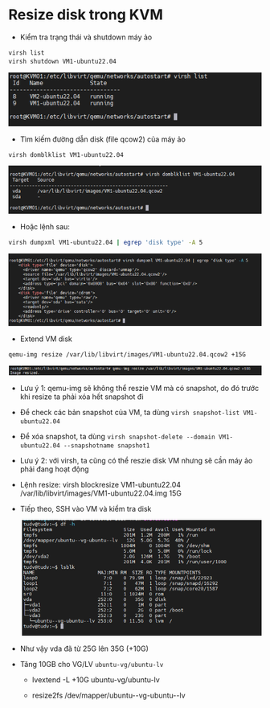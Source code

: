 # Resize disk trong KVM

- Kiểm tra trạng thái và shutdown máy ảo

```sh
virsh list
virsh shutdown VM1-ubuntu22.04
```

  <img src="kvmimages/Screenshot_25.png">

- Tìm kiếm đường dẫn disk (file qcow2) của máy ảo

```sh
virsh domblklist VM1-ubuntu22.04
```

  <img src="kvmimages/Screenshot_26.png">

- Hoặc lệnh sau:

```sh
virsh dumpxml VM1-ubuntu22.04 | egrep 'disk type' -A 5
```

  <img src="kvmimages/Screenshot_27.png">

- Extend VM disk

```sh
qemu-img resize /var/lib/libvirt/images/VM1-ubuntu22.04.qcow2 +15G
```
  <img src="kvmimages/Screenshot_28.png">

- Lưu ý 1: qemu-img sẽ không thể reszie VM mà có snapshot, do đó trước khi resize ta phải xóa hết snapshot đi
 - Để check các bản snapshot của VM, ta dùng ```virsh snapshot-list VM1-ubuntu22.04```
 - Để xóa snapshot, ta dùng ```virsh snapshot-delete --domain VM1-ubuntu22.04 --snapshotname snapshot1```

- Lưu ý 2: với virsh, ta cũng có thể reszie disk VM nhưng sẽ cần máy ảo phải đang hoạt động
 - Lệnh resize: virsh blockresize VM1-ubuntu22.04 /var/lib/libvirt/images/VM1-ubuntu22.04.img 15G

- Tiếp theo, SSH vào VM và kiểm tra disk

  <img src="kvmimages/Screenshot_29.png">

- Như vậy vda đã từ 25G lên 35G (+10G)

- Tăng 10GB cho VG/LV ``ubuntu-vg/ubuntu-lv``

     + lvextend -L +10G ubuntu-vg/ubuntu-lv
 
     + resize2fs /dev/mapper/ubuntu--vg-ubuntu--lv
